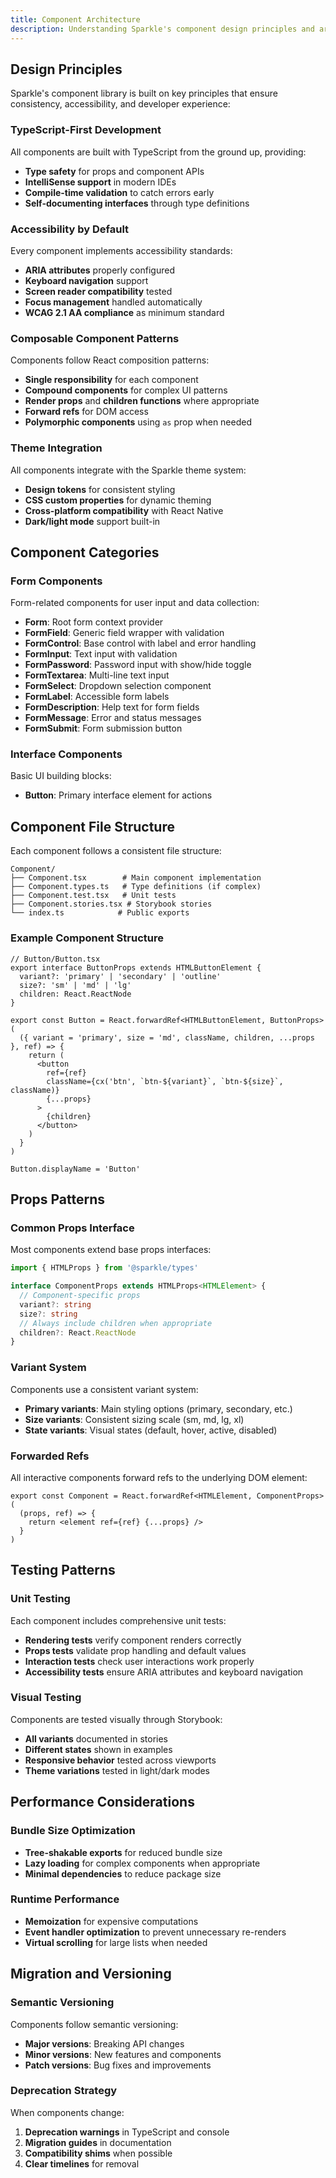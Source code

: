 ```yaml
---
title: Component Architecture
description: Understanding Sparkle's component design principles and architecture patterns.
---
```


## Design Principles

Sparkle's component library is built on key principles that ensure consistency, accessibility, and developer experience:

### TypeScript-First Development

All components are built with TypeScript from the ground up, providing:

- **Type safety** for props and component APIs
- **IntelliSense support** in modern IDEs
- **Compile-time validation** to catch errors early
- **Self-documenting interfaces** through type definitions

### Accessibility by Default

Every component implements accessibility standards:

- **ARIA attributes** properly configured
- **Keyboard navigation** support
- **Screen reader compatibility** tested
- **Focus management** handled automatically
- **WCAG 2.1 AA compliance** as minimum standard

### Composable Component Patterns

Components follow React composition patterns:

- **Single responsibility** for each component
- **Compound components** for complex UI patterns
- **Render props** and **children functions** where appropriate
- **Forward refs** for DOM access
- **Polymorphic components** using `as` prop when needed

### Theme Integration

All components integrate with the Sparkle theme system:

- **Design tokens** for consistent styling
- **CSS custom properties** for dynamic theming
- **Cross-platform compatibility** with React Native
- **Dark/light mode** support built-in

## Component Categories

### Form Components

Form-related components for user input and data collection:

- **Form**: Root form context provider
- **FormField**: Generic field wrapper with validation
- **FormControl**: Base control with label and error handling
- **FormInput**: Text input with validation
- **FormPassword**: Password input with show/hide toggle
- **FormTextarea**: Multi-line text input
- **FormSelect**: Dropdown selection component
- **FormLabel**: Accessible form labels
- **FormDescription**: Help text for form fields
- **FormMessage**: Error and status messages
- **FormSubmit**: Form submission button

### Interface Components

Basic UI building blocks:

- **Button**: Primary interface element for actions

## Component File Structure

Each component follows a consistent file structure:

```text
Component/
├── Component.tsx        # Main component implementation
├── Component.types.ts   # Type definitions (if complex)
├── Component.test.tsx   # Unit tests
├── Component.stories.tsx # Storybook stories
└── index.ts            # Public exports
```

### Example Component Structure

```tsx
// Button/Button.tsx
export interface ButtonProps extends HTMLButtonElement {
  variant?: 'primary' | 'secondary' | 'outline'
  size?: 'sm' | 'md' | 'lg'
  children: React.ReactNode
}

export const Button = React.forwardRef<HTMLButtonElement, ButtonProps>(
  ({ variant = 'primary', size = 'md', className, children, ...props }, ref) => {
    return (
      <button
        ref={ref}
        className={cx('btn', `btn-${variant}`, `btn-${size}`, className)}
        {...props}
      >
        {children}
      </button>
    )
  }
)

Button.displayName = 'Button'
```

## Props Patterns

### Common Props Interface

Most components extend base props interfaces:

```typescript
import { HTMLProps } from '@sparkle/types'

interface ComponentProps extends HTMLProps<HTMLElement> {
  // Component-specific props
  variant?: string
  size?: string
  // Always include children when appropriate
  children?: React.ReactNode
}
```

### Variant System

Components use a consistent variant system:

- **Primary variants**: Main styling options (primary, secondary, etc.)
- **Size variants**: Consistent sizing scale (sm, md, lg, xl)
- **State variants**: Visual states (default, hover, active, disabled)

### Forwarded Refs

All interactive components forward refs to the underlying DOM element:

```tsx
export const Component = React.forwardRef<HTMLElement, ComponentProps>(
  (props, ref) => {
    return <element ref={ref} {...props} />
  }
)
```

## Testing Patterns

### Unit Testing

Each component includes comprehensive unit tests:

- **Rendering tests** verify component renders correctly
- **Props tests** validate prop handling and default values
- **Interaction tests** check user interactions work properly
- **Accessibility tests** ensure ARIA attributes and keyboard navigation

### Visual Testing

Components are tested visually through Storybook:

- **All variants** documented in stories
- **Different states** shown in examples
- **Responsive behavior** tested across viewports
- **Theme variations** tested in light/dark modes

## Performance Considerations

### Bundle Size Optimization

- **Tree-shakable exports** for reduced bundle size
- **Lazy loading** for complex components when appropriate
- **Minimal dependencies** to reduce package size

### Runtime Performance

- **Memoization** for expensive computations
- **Event handler optimization** to prevent unnecessary re-renders
- **Virtual scrolling** for large lists when needed

## Migration and Versioning

### Semantic Versioning

Components follow semantic versioning:

- **Major versions**: Breaking API changes
- **Minor versions**: New features and components
- **Patch versions**: Bug fixes and improvements

### Deprecation Strategy

When components change:

1. **Deprecation warnings** in TypeScript and console
2. **Migration guides** in documentation
3. **Compatibility shims** when possible
4. **Clear timelines** for removal
